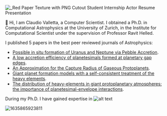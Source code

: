 
![_Red Paper Texture with PNG Cutout Student Internship Actor Resume Presentation](https://user-images.githubusercontent.com/32271546/186423785-e3bcd74d-994a-4d9c-bbf5-362109c67f2d.gif)

👋 Hi, I am Claudio Valletta, a Computer Scientist. 
I obtained a Ph.D. in Computational Astrophysics at the University of Zurich, in the Institute for Computational Scientist under the supervision of Professor Ravit Helled. 

I published 5 papers in the best peer reviewed journals of Astrophysics:
- [Possible in situ formation of Uranus and Neptune via Pebble Accretion](https://doi.org/10.3847/1538-4357/ac5f52).
- [A low accretion efficiency of planetesimals formed at planetary gap edges](https://doi.org/10.1051/0004-6361/202142391).
- [An Approximation for the Capture Radius of Gaseous Protoplanets](https://doi.org/10.1093/mnrasl/slab089).
- [Giant planet formation models with a self-consistent treatment of the heavy elements](https://doi.org/10.3847/1538-4357/aba904).
- [The distribution of heavy-elements in giant protoplanetary atmospheres: the importance of planetesimal-envelope interactions](https://doi.org/10.3847/1538-4357/aaf427).

During my Ph.D. I have gained expertise in 
![alt text](http://url/to/img.png)

<!---
ClaudioValletta92/ClaudioValletta92 is a ✨ special ✨ repository because its `README.md` (this file) appears on your GitHub profile.
You can click the Preview link to take a look at your changes.
--->
![1635865923811](https://user-images.githubusercontent.com/32271546/186421466-3018bb12-7d76-4e76-84ce-b320e90ab65c.jpeg)
